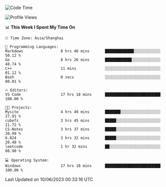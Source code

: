 <!--START_SECTION:waka-->
![Code Time](http://img.shields.io/badge/Code%20Time-980%20hrs%2024%20mins-blue)

![Profile Views](http://img.shields.io/badge/Profile%20Views-0-blue)

📊 **This Week I Spent My Time On** 

```text
🕑︎ Time Zone: Asia/Shanghai

💬 Programming Languages: 
Markdown                 8 hrs 40 mins       █████████████░░░░░░░░░░░░   50.12 % 
Go                       8 hrs 26 mins       ████████████░░░░░░░░░░░░░   48.74 % 
C++                      11 mins             ░░░░░░░░░░░░░░░░░░░░░░░░░   01.12 % 
Bash                     0 secs              ░░░░░░░░░░░░░░░░░░░░░░░░░   00.01 % 

🔥 Editors: 
VS Code                  17 hrs 18 mins      █████████████████████████   100.00 % 

🐱‍💻 Projects: 
Mysite                   4 hrs 49 mins       ███████░░░░░░░░░░░░░░░░░░   27.91 % 
cubefs                   3 hrs 45 mins       █████░░░░░░░░░░░░░░░░░░░░   21.72 % 
CS-Notes                 3 hrs 37 mins       █████░░░░░░░░░░░░░░░░░░░░   20.99 % 
6.824                    3 hrs 32 mins       █████░░░░░░░░░░░░░░░░░░░░   20.48 % 
leetcode                 1 hr 32 mins        ██░░░░░░░░░░░░░░░░░░░░░░░   08.90 % 

💻 Operating System: 
Windows                  17 hrs 18 mins      █████████████████████████   100.00 % 
```


 Last Updated on 10/06/2023 00:33:16 UTC
<!--END_SECTION:waka-->